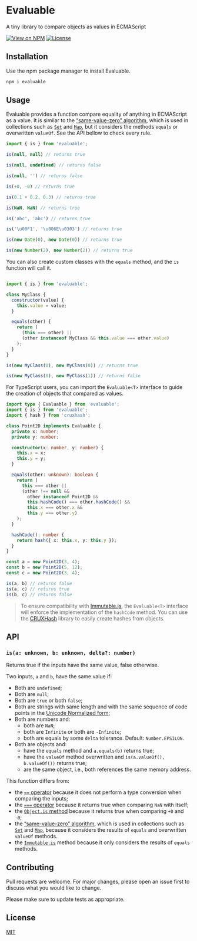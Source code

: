 # Evaluable

A tiny library to compare objects as values in ECMAScript

[![View on NPM](https://img.shields.io/npm/v/evaluable?style=flat-square)](https://www.npmjs.com/package/evaluable)
[![License](https://img.shields.io/npm/l/evaluable?style=flat-square)](https://maxroecker.mit-license.org/)

## Installation

Use the npm package manager to install Evaluable.

```bash
npm i evaluable
```

## Usage

Evaluable provides a function compare equality of anything in ECMAScript as a
value. It is similar to the [“same-value-zero” algorithm][same-value-zero],
which is used in collections such as [`Set`][Set] and [`Map`][Map], but it
considers the methods `equals` or overwritten `valueOf`. See the API bellow to
check every rule.

```js
import { is } from 'evaluable';

is(null, null) // returns true

is(null, undefined) // returns false

is(null, '') // returns false

is(+0, -0) // returns true

is(0.1 + 0.2, 0.3) // returns true

is(NaN, NaN) // returns true

is('abc', 'abc') // returns true

is('\u00F1', '\u006E\u0303') // returns true

is(new Date(0), new Date(0)) // returns true

is(new Number(2), new Number(2)) // returns true
```

You can also create custom classes with the `equals` method, and the `is`
function will call it.

```js

import { is } from 'evaluable';

class MyClass {
  constructor(value) {
    this.value = value;
  }

  equals(other) {
    return (
      (this === other) ||
      (other instanceof MyClass && this.value === other.value)
    );
  }
}

is(new MyClass(0), new MyClass(0)) // returns true

is(new MyClass(0), new MyClass(1)) // returns false
```

For TypeScript users, you can import the `Evaluable<T>` interface to guide the
creation of objects that compared as values.

```typescript
import type { Evaluable } from 'evaluable';
import { is } from 'evaluable';
import { hash } from 'cruxhash';

class Point2D implements Evaluable {
  private x: number;
  private y: number;

  constructor(x: number, y: number) {
    this.x = x;
    this.y = y;
  }

  equals(other: unknown): boolean {
    return (
      this === other ||
      (other !== null &&
        other instanceof Point2D &&
        this.hashCode() === other.hashCode() &&
        this.x === other.x &&
        this.y === other.y)
    );
  }

  hashCode(): number {
    return hash({ x: this.x, y: this.y });
  }
}

const a = new Point2D(3, 4);
const b = new Point2D(5, 12);
const c = new Point2D(3, 4);

is(a, b) // returns false
is(a, c) // returns true
is(b, c) // returns false

```

> To ensure compatibility with [Immutable.js][Immutable], the `Evaluable<T>`
> interface will enforce the implementation of the `hashCode` method. You can
> use the [CRUXHash][CRUXHash] library to easily create hashes from objects.

## API

### `is(a: unknown, b: unknown, delta?: number)`

Returns true if the inputs have the same value, false otherwise.

Two inputs, `a` and `b`, have the same value if:

- Both are `undefined`;
- Both are `null`;
- Both are `true` or both `false`;
- Both are strings with same length and with the same sequence of code points
  in the [Unicode Normalized form][NormalForm];
- Both are numbers and:
  - both are `NaN`;
  - both are `Infinite` or both are `-Infinite`;
  - both are equals by some `delta` tolerance. Default: `Number.EPSILON`.
- Both are objects and:
  - have the `equals` method and `a.equals(b)` returns true;
  - have the `valueOf` method overwritten and `is(a.valueOf(), b.valueOf())`
    returns true;
  - are the same object, i.e., both references the same memory address.

This function differs from:

- the [`==` operator][==] because it does not perform a type conversion when
  comparing the inputs;
- the [`===` operator][===] because it returns true when comparing `NaN` with
  itself;
- the [`Object.is` method][Object.is] because it returns true when comparing
  `+0` and `-0`;
- the [“same-value-zero” algorithm][same-value-zero], which is used in
  collections such as [`Set`][Set] and [`Map`][Map], because it considers the
  results of `equals` and overwritten `valueOf` methods.
- the [`Immutable.is`][Immutable.is] method because it only considers the
  results of `equals` methods.

## Contributing

Pull requests are welcome. For major changes, please open an issue first to
discuss what you would like to change.

Please make sure to update tests as appropriate.

## License

[MIT](https://maxroecker.mit-license.org/)

[NormalForm]: https://developer.mozilla.org/en-US/docs/Web/JavaScript/Reference/Global_Objects/String/normalize

[same-value-zero]: https://developer.mozilla.org/en-US/docs/Web/JavaScript/Equality_comparisons_and_sameness#same-value-zero_equality

[Set]: https://developer.mozilla.org/en-US/docs/Web/JavaScript/Reference/Global_Objects/Set

[Map]: https://developer.mozilla.org/en-US/docs/Web/JavaScript/Reference/Global_Objects/Map

[Immutable]: https://immutable-js.github.io/immutable-js/

[CRUXHash]: https://github.com/MaxRoecker/cruxhash

[==]: https://developer.mozilla.org/en-US/docs/Web/JavaScript/Reference/Operators/Equality

[===]: https://developer.mozilla.org/en-US/docs/Web/JavaScript/Reference/Operators/Strict_equality

[Object.is]: https://developer.mozilla.org/en-US/docs/Web/JavaScript/Reference/Global_ObjectsObject/is

[Immutable.is]: https://immutable-js.github.io/immutable-js/docs/#/is
